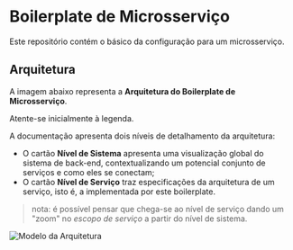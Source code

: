 # Boilerplate de Microsserviço

Este repositório contém o básico da configuração para um microsserviço.

## Arquitetura

A imagem abaixo representa a **Arquitetura do Boilerplate de Microsserviço**.

Atente-se inicialmente à legenda.

A documentação apresenta dois níveis de detalhamento da arquitetura:
- O cartão **Nível de Sistema** apresenta uma visualização global do sistema de back-end, contextualizando um
potencial conjunto de serviços e como eles se conectam;
- O cartão **Nível de Serviço** traz especificações da arquitetura de um serviço, isto é, a implementada por este
boilerplate.

> nota: é possível pensar que chega-se ao nível de serviço dando um "zoom" no _escopo de serviço_ a partir do
> nível de sistema.

<img src="https://github.com/uspcodelab/ts-ms-boilerplate/blob/main/arqui-boilerplate-ms.png" alt="Modelo da Arquitetura">
